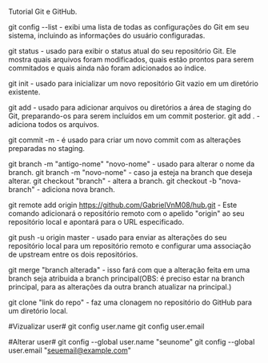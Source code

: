Tutorial Git e GitHub.

git config --list - exibi uma lista de todas as configurações do Git em seu sistema, incluindo as informações do usuário configuradas.

git status - usado para exibir o status atual do seu repositório Git. Ele mostra quais arquivos foram modificados, quais estão prontos para serem commitados e quais ainda não foram adicionados ao índice.

git init - usado para inicializar um novo repositório Git vazio em um diretório existente.

git add - usado para adicionar arquivos ou diretórios a área de staging do Git, preparando-os para serem incluídos em um commit posterior.
git add . - adiciona todos os arquivos.

git commit -m - é usado para criar um novo commit com as alterações preparadas no staging.

git branch -m "antigo-nome" "novo-nome" - usado para alterar o nome da branch.
git branch -m "novo-nome" - caso ja esteja na branch que deseja alterar.
git checkout "branch" - altera a branch.
git checkout -b "nova-branch" - adiciona nova branch.

git remote add origin https://github.com/GabrielVnM08/hub.git - Este comando adicionará o repositório remoto com o apelido "origin" ao seu repositório local e apontará para o URL especificado.

git push -u origin master - usado para enviar as alterações do seu repositório local para um repositório remoto e configurar uma associação de upstream entre os dois repositórios.

git merge "branch alterada" - isso fará com que a alteração feita em uma branch seja atribuida a branch principal(OBS: é preciso estar na branch principal, para as alterações da outra branch atualizar na principal.)

git clone "link do repo" - faz uma clonagem no repositório do GitHub para um diretório local.


#Vizualizar user#
git config user.name
git config user.email

#Alterar user#
git config --global user.name "seunome"
git config --global user.email "seuemail@example.com"